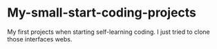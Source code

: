 # My-small-start-coding-projects
My first projects when starting self-learning coding.
I just tried to clone those interfaces webs.
